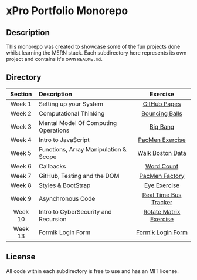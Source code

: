 # xPro Portfolio Monorepo

## Description

This monorepo was created to showcase some of the fun projects done whilst learning the MERN stack. Each subdirectory here represents its own project and contains it's own `README.md`.

## Directory


| Section | Description | Exercise |
| :-: | :-- | :-: |
| Week 1 | Setting up your System | [GitHub Pages][wk1] |
| Week 2 | Computational Thinking | [Bouncing Balls][wk2] |
| Week 3 | Mental Model Of Computing Operations | [Big Bang][wk3] |
| Week 4 | Intro to JavaScript | [PacMen Exercise][wk4] |
| Week 5 | Functions, Array Manipulation & Scope | [Walk Boston Data][wk5] |
| Week 6 | Callbacks | [Word Count][wk6] |
| Week 7 | GitHub, Testing and the DOM | [PacMen Factory][wk7] |
| Week 8 | Styles & BootStrap | [Eye Exercise][wk8] |
| Week 9 | Asynchronous Code | [Real Time Bus Tracker][wk9] |
| Week 10 | Intro to CyberSecurity and Recursion | [Rotate Matrix Exercise][wk10] |
| Week 13 | Formik Login Form | [Formik Login Form][wk13] |

## License

All code within each subdirectory is free to use and has an MIT license.

<!-- Directory -->
[wk1]: https://github.com/HudsonGraeme/hudsongraeme.github.io "Personal profile site"
[wk2]: ./wk2 "Bouncing Balls Exercise"
[wk3]: ./wk3 "Big Bang Exercise"
[wk4]: ./wk4 "PacMen Exercise"
[wk5]: ./wk5 "Walk Boston Data"
[wk6]: ./wk6 "Word Count Exercise"
[wk7]: ./wk7 "PacMen Factory Exercise"
[wk8]: ./wk8 "Eye Excercise"
[wk9]: ./wk9 "Real Time Bus Tracker"
[wk10]: ./wk10 "Rotate Matrix Exercise"
[wk13]: ./wk13 "Formik Login Form"